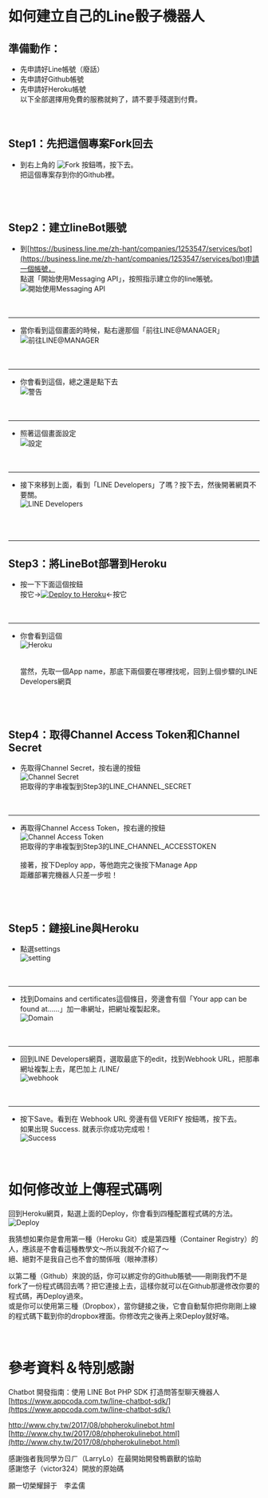 如何建立自己的Line骰子機器人
==

準備動作：
--
* 先申請好Line帳號（廢話）</br>
* 先申請好Github帳號</br>
* 先申請好Heroku帳號</br>
以下全部選擇用免費的服務就夠了，請不要手殘選到付費。
</br></br></br>

Step1：先把這個專案Fork回去
--
* 到右上角的 ![Fork](http://i.imgur.com/g5VmzkC.jpg) 按鈕嗎，按下去。</br>
把這個專案存到你的Github裡。
</br></br></br></br>

Step2：建立lineBot賬號
--
* 到[https://business.line.me/zh-hant/companies/1253547/services/bot](https://business.line.me/zh-hant/companies/1253547/services/bot)申請一個帳號，</br>
點選「開始使用Messaging API」，按照指示建立你的line賬號。</br>
![開始使用Messaging API](http://i.imgur.com/Zb2Oboy.jpg)</br></br></br>
---

* 當你看到這個畫面的時候，點右邊那個「前往LINE@MANAGER」</br>
![前往LINE@MANAGER](http://i.imgur.com/C2mzamX.jpg)</br></br></br>
---

* 你會看到這個，總之還是點下去</br>
![警告](http://i.imgur.com/XfRa9UU.jpg)</br></br></br>
---
* 照著這個畫面設定</br>
![設定](http://i.imgur.com/PXf10Qs.jpg)</br></br></br>
---
* 接下來移到上面，看到「LINE Developers」了嗎？按下去，然後開著網頁不要關。</br>
![LINE Developers](http://i.imgur.com/aks55p4.jpg)</br></br></br></br>
---


Step3：將LineBot部署到Heroku
--

* 按一下下面這個按鈕</br>
按它→[![Deploy to Heroku](https://www.herokucdn.com/deploy/button.png)](https://heroku.com/deploy)←按它</br></br></br>
---

* 你會看到這個</br>
![Heroku](http://i.imgur.com/sbCVOcW.jpg)</br></br></br>
當然，先取一個App name，那底下兩個要在哪裡找呢，回到上個步驟的LINE Developers網頁</br></br></br></br>




Step4：取得Channel Access Token和Channel Secret
--
* 先取得Channel Secret，按右邊的按鈕</br>
![Channel Secret](http://i.imgur.com/oNN9gUx.jpg)</br>
把取得的字串複製到Step3的LINE_CHANNEL_SECRET</br></br></br>
---
* 再取得Channel Access Token，按右邊的按鈕</br>
![Channel Access Token](http://i.imgur.com/UJ4AQlJ.jpg)</br>
把取得的字串複製到Step3的LINE_CHANNEL_ACCESSTOKEN</br></br>
接著，按下Deploy app，等他跑完之後按下Manage App</br>
距離部署完機器人只差一步啦！
</br></br></br></br>



Step5：鏈接Line與Heroku
--
* 點選settings</br>
![setting](http://i.imgur.com/9fEMoVh.jpg)</br></br></br>
---
* 找到Domains and certificates這個條目，旁邊會有個「Your app can be found at……」加一串網址，把網址複製起來。</br>
![Domain](http://i.imgur.com/dcgyeZa.jpg)</br></br></br>
---
* 回到LINE Developers網頁，選取最底下的edit，找到Webhook URL，把那串網址複製上去，尾巴加上 /LINE/</br>
![webhook](http://i.imgur.com/tn2EN6l.jpg)</br></br></br>
---
* 按下Save。看到在 Webhook URL 旁邊有個 VERIFY 按鈕嗎，按下去。</br>
如果出現 Success. 就表示你成功完成啦！</br>
![Success](http://i.imgur.com/yjlpIh8.jpg)</br></br></br>

如何修改並上傳程式碼咧
==
回到Heroku網頁，點選上面的Deploy，你會看到四種配置程式碼的方法。</br>
![Deploy](http://i.imgur.com/VVRpNLe.jpg)</br>

我猜想如果你是會用第一種（Heroku Git）或是第四種（Container Registry）的人，應該是不會看這種教學文～所以我就不介紹了～</br>
絕、絕對不是我自己也不會的關係哦（眼神漂移）</br>

以第二種（Github）來說的話，你可以綁定你的Github賬號——剛剛我們不是fork了一份程式碼回去嗎？把它連接上去，這樣你就可以在Github那邊修改你要的程式碼，再Deploy過來。</br>
或是你可以使用第三種（Dropbox），當你鏈接之後，它會自動幫你把你剛剛上線的程式碼下載到你的dropbox裡面。你修改完之後再上來Deploy就好咯。</br></br></br>

參考資料＆特別感謝
==
Chatbot 開發指南：使用 LINE Bot PHP SDK 打造問答型聊天機器人</br>
[https://www.appcoda.com.tw/line-chatbot-sdk/](https://www.appcoda.com.tw/line-chatbot-sdk/)</br>

http://www.chy.tw/2017/08/phpherokulinebot.html</br>
[http://www.chy.tw/2017/08/phpherokulinebot.html](http://www.chy.tw/2017/08/phpherokulinebot.html)</br>

感謝強者我同學ㄌㄖㄏ（LarryLo）在最開始開發鴨霸獸的協助</br>
感謝悠子（victor324）開放的原始碼</br>

願一切榮耀歸于　李孟儒

